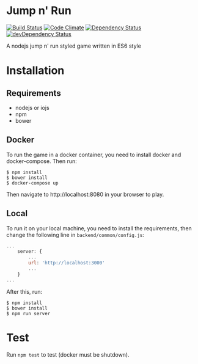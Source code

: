 # Jump n' Run
[![Build Status](https://api.travis-ci.org/anehx/jumpnrun.svg)](https://travis-ci.org/anehx/jumpnrun)
[![Code Climate](https://codeclimate.com/repos/5533d4706956801c8c000b6b/badges/8f8412012c97786facd8/gpa.svg)](https://codeclimate.com/repos/5533d4706956801c8c000b6b/feed)
[![Dependency Status](https://david-dm.org/anehx/jumpnrun.svg)](https://david-dm.org/anehx/jumpnrun)
[![devDependency Status](https://david-dm.org/anehx/jumpnrun/dev-status.svg)](https://david-dm.org/anehx/jumpnrun#info=devDependencies)

A nodejs jump n' run styled game written in ES6 style

# Installation

## Requirements
* nodejs or iojs
* npm
* bower

## Docker
To run the game in a docker container, you need to install docker and docker-compose. Then run:
```shell
$ npm install
$ bower install
$ docker-compose up
```
Then navigate to http://localhost:8080 in your browser to play.

## Local
To run it on your local machine, you need to install the requirements, then change the following
line in `backend/common/config.js`:
```javascript
...
    server: {
        ...
        url: 'http://localhost:3000'
        ...
    }
...
```
After this, run:
```shell
$ npm install
$ bower install
$ npm run server
```

# Test
Run `npm test` to test (docker must be shutdown).
